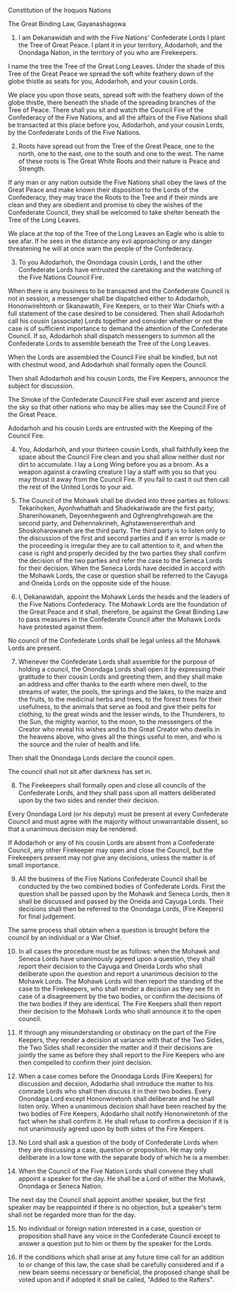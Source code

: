 Constitution of the Iroquois Nations


The Great Binding Law, Gayanashagowa

1. I am Dekanawidah and with the Five Nations' Confederate Lords I plant the Tree of Great Peace. I plant it in your territory, Adodarhoh, and the Onondaga Nation, in the territory of you who are Firekeepers.

I name the tree the Tree of the Great Long Leaves. Under the shade of this Tree of the Great Peace we spread the soft white feathery down of the globe thistle as seats for you, Adodarhoh, and your cousin Lords.

We place you upon those seats, spread soft with the feathery down of the globe thistle, there beneath the shade of the spreading branches of the Tree of Peace. There shall you sit and watch the Council Fire of the Confederacy of the Five Nations, and all the affairs of the Five Nations shall be transacted at this place before you, Adodarhoh, and your cousin Lords, by the Confederate Lords of the Five Nations.

2. Roots have spread out from the Tree of the Great Peace, one to the north, one to the east, one to the south and one to the west. The name of these roots is The Great White Roots and their nature is Peace and Strength.

If any man or any nation outside the Five Nations shall obey the laws of the Great Peace and make known their disposition to the Lords of the Confederacy, they may trace the Roots to the Tree and if their minds are clean and they are obedient and promise to obey the wishes of the Confederate Council, they shall be welcomed to take shelter beneath the Tree of the Long Leaves.

We place at the top of the Tree of the Long Leaves an Eagle who is able to see afar. If he sees in the distance any evil approaching or any danger threatening he will at once warn the people of the Confederacy.

3. To you Adodarhoh, the Onondaga cousin Lords, I and the other Confederate Lords have entrusted the caretaking and the watching of the Five Nations Council Fire.

When there is any business to be transacted and the Confederate Council is not in session, a messenger shall be dispatched either to Adodarhoh, Hononwirehtonh or Skanawatih, Fire Keepers, or to their War Chiefs with a full statement of the case desired to be considered. Then shall Adodarhoh call his cousin (associate) Lords together and consider whether or not the case is of sufficient importance to demand the attention of the Confederate Council. If so, Adodarhoh shall dispatch messengers to summon all the Confederate Lords to assemble beneath the Tree of the Long Leaves.

When the Lords are assembled the Council Fire shall be kindled, but not with chestnut wood, and Adodarhoh shall formally open the Council.

Then shall Adodarhoh and his cousin Lords, the Fire Keepers, announce the subject for discussion.

The Smoke of the Confederate Council Fire shall ever ascend and pierce the sky so that other nations who may be allies may see the Council Fire of the Great Peace.

Adodarhoh and his cousin Lords are entrusted with the Keeping of the Council Fire.

4. You, Adodarhoh, and your thirteen cousin Lords, shall faithfully keep the space about the Council Fire clean and you shall allow neither dust nor dirt to accumulate. I lay a Long Wing before you as a broom. As a weapon against a crawling creature I lay a staff with you so that you may thrust it away from the Council Fire. If you fail to cast it out then call the rest of the United Lords to your aid.

5. The Council of the Mohawk shall be divided into three parties as follows: Tekarihoken, Ayonhwhathah and Shadekariwade are the first party; Sharenhowaneh, Deyoenhegwenh and Oghrenghrehgowah are the second party, and Dehennakrineh, Aghstawenserenthah and Shoskoharowaneh are the third party. The third party is to listen only to the discussion of the first and second parties and if an error is made or the proceeding is irregular they are to call attention to it, and when the case is right and properly decided by the two parties they shall confirm the decision of the two parties and refer the case to the Seneca Lords for their decision. When the Seneca Lords have decided in accord with the Mohawk Lords, the case or question shall be referred to the Cayuga and Oneida Lords on the opposite side of the house.

6. I, Dekanawidah, appoint the Mohawk Lords the heads and the leaders of the Five Nations Confederacy. The Mohawk Lords are the foundation of the Great Peace and it shall, therefore, be against the Great Binding Law to pass measures in the Confederate Council after the Mohawk Lords have protested against them.

No council of the Confederate Lords shall be legal unless all the Mohawk Lords are present.

7. Whenever the Confederate Lords shall assemble for the purpose of holding a council, the Onondaga Lords shall open it by expressing their gratitude to their cousin Lords and greeting them, and they shall make an address and offer thanks to the earth where men dwell, to the streams of water, the pools, the springs and the lakes, to the maize and the fruits, to the medicinal herbs and trees, to the forest trees for their usefulness, to the animals that serve as food and give their pelts for clothing, to the great winds and the lesser winds, to the Thunderers, to the Sun, the mighty warrior, to the moon, to the messengers of the Creator who reveal his wishes and to the Great Creator who dwells in the heavens above, who gives all the things useful to men, and who is the source and the ruler of health and life.

Then shall the Onondaga Lords declare the council open.

The council shall not sit after darkness has set in.

8. The Firekeepers shall formally open and close all councils of the Confederate Lords, and they shall pass upon all matters deliberated upon by the two sides and render their decision.

Every Onondaga Lord (or his deputy) must be present at every Confederate Council and must agree with the majority without unwarrantable dissent, so that a unanimous decision may be rendered.

If Adodarhoh or any of his cousin Lords are absent from a Confederate Council, any other Firekeeper may open and close the Council, but the Firekeepers present may not give any decisions, unless the matter is of small importance.

9. All the business of the Five Nations Confederate Council shall be conducted by the two combined bodies of Confederate Lords. First the question shall be passed upon by the Mohawk and Seneca Lords, then it shall be discussed and passed by the Oneida and Cayuga Lords. Their decisions shall then be referred to the Onondaga Lords, (Fire Keepers) for final judgement.

The same process shall obtain when a question is brought before the council by an individual or a War Chief.

10. In all cases the procedure must be as follows: when the Mohawk and Seneca Lords have unanimously agreed upon a question, they shall report their decision to the Cayuga and Oneida Lords who shall deliberate upon the question and report a unanimous decision to the Mohawk Lords. The Mohawk Lords will then report the standing of the case to the Firekeepers, who shall render a decision as they see fit in case of a disagreement by the two bodies, or confirm the decisions of the two bodies if they are identical. The Fire Keepers shall then report their decision to the Mohawk Lords who shall announce it to the open council.

11. If through any misunderstanding or obstinacy on the part of the Fire Keepers, they render a decision at variance with that of the Two Sides, the Two Sides shall reconsider the matter and if their decisions are jointly the same as before they shall report to the Fire Keepers who are then compelled to confirm their joint decision.

12. When a case comes before the Onondaga Lords (Fire Keepers) for discussion and decsion, Adodarho shall introduce the matter to his comrade Lords who shall then discuss it in their two bodies. Every Onondaga Lord except Hononwiretonh shall deliberate and he shall listen only. When a unanimous decision shall have been reached by the two bodies of Fire Keepers, Adodarho shall notify Hononwiretonh of the fact when he shall confirm it. He shall refuse to confirm a decision if it is not unanimously agreed upon by both sides of the Fire Keepers.

13. No Lord shall ask a question of the body of Confederate Lords when they are discussing a case, question or proposition. He may only deliberate in a low tone with the separate body of which he is a member.

14. When the Council of the Five Nation Lords shall convene they shall appoint a speaker for the day. He shall be a Lord of either the Mohawk, Onondaga or Seneca Nation.

The next day the Council shall appoint another speaker, but the first speaker may be reappointed if there is no objection, but a speaker's term shall not be regarded more than for the day.

15. No individual or foreign nation interested in a case, question or proposition shall have any voice in the Confederate Council except to answer a question put to him or them by the speaker for the Lords.

16. If the conditions which shall arise at any future time call for an addition to or change of this law, the case shall be carefully considered and if a new beam seems necessary or beneficial, the proposed change shall be voted upon and if adopted it shall be called, "Added to the Rafters".

